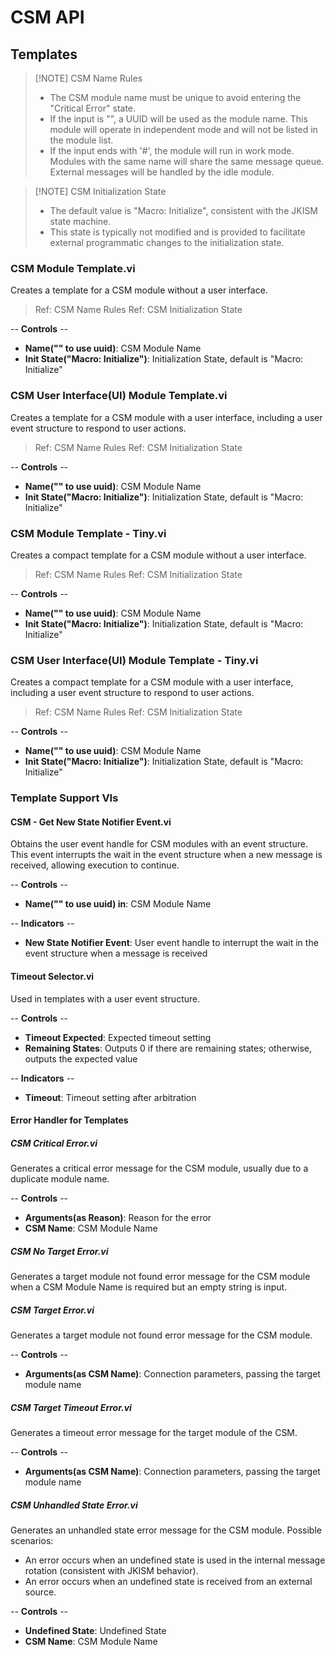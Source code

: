 # CSM API

## Templates

> [!NOTE] CSM Name Rules
> - The CSM module name must be unique to avoid entering the "Critical Error" state.
> - If the input is "", a UUID will be used as the module name. This module will operate in independent mode and will not be listed in the module list.
> - If the input ends with '#', the module will run in work mode. Modules with the same name will share the same message queue. External messages will be handled by the idle module.

> [!NOTE] CSM Initialization State
> - The default value is "Macro: Initialize", consistent with the JKISM state machine.
> - This state is typically not modified and is provided to facilitate external programmatic changes to the initialization state.

### CSM Module Template.vi

Creates a template for a CSM module without a user interface.

> Ref: CSM Name Rules
> Ref: CSM Initialization State

-- <b>Controls</b> --
- <b>Name("" to use uuid)</b>: CSM Module Name
- <b>Init State("Macro: Initialize")</b>: Initialization State, default is "Macro: Initialize"

### CSM User Interface(UI) Module Template.vi

Creates a template for a CSM module with a user interface, including a user event structure to respond to user actions.

> Ref: CSM Name Rules
> Ref: CSM Initialization State

-- <b>Controls</b> --
- <b>Name("" to use uuid)</b>: CSM Module Name
- <b>Init State("Macro: Initialize")</b>: Initialization State, default is "Macro: Initialize"

### CSM Module Template - Tiny.vi

Creates a compact template for a CSM module without a user interface.

> Ref: CSM Name Rules
> Ref: CSM Initialization State

-- <b>Controls</b> --
- <b>Name("" to use uuid)</b>: CSM Module Name
- <b>Init State("Macro: Initialize")</b>: Initialization State, default is "Macro: Initialize"

### CSM User Interface(UI) Module Template - Tiny.vi

Creates a compact template for a CSM module with a user interface, including a user event structure to respond to user actions.

> Ref: CSM Name Rules
> Ref: CSM Initialization State

-- <b>Controls</b> --
- <b>Name("" to use uuid)</b>: CSM Module Name
- <b>Init State("Macro: Initialize")</b>: Initialization State, default is "Macro: Initialize"

### Template Support VIs

#### CSM - Get New State Notifier Event.vi

Obtains the user event handle for CSM modules with an event structure. This event interrupts the wait in the event structure when a new message is received, allowing execution to continue.

-- <b>Controls</b> --
- <b>Name("" to use uuid) in</b>: CSM Module Name

-- <b>Indicators</b> --
- <b>New State Notifier Event</b>: User event handle to interrupt the wait in the event structure when a message is received

#### Timeout Selector.vi

Used in templates with a user event structure.

-- <b>Controls</b> --
- <b>Timeout Expected</b>: Expected timeout setting
- <b>Remaining States</b>: Outputs 0 if there are remaining states; otherwise, outputs the expected value

-- <b>Indicators</b> --
- <b>Timeout</b>: Timeout setting after arbitration

#### Error Handler for Templates

##### CSM Critical Error.vi

Generates a critical error message for the CSM module, usually due to a duplicate module name.

-- <b>Controls</b> --
- <b>Arguments(as Reason)</b>: Reason for the error
- <b>CSM Name</b>: CSM Module Name

##### CSM No Target Error.vi

Generates a target module not found error message for the CSM module when a CSM Module Name is required but an empty string is input.

##### CSM Target Error.vi

Generates a target module not found error message for the CSM module.

-- <b>Controls</b> --
- <b>Arguments(as CSM Name)</b>: Connection parameters, passing the target module name

##### CSM Target Timeout Error.vi

Generates a timeout error message for the target module of the CSM.

-- <b>Controls</b> --
- <b>Arguments(as CSM Name)</b>: Connection parameters, passing the target module name

##### CSM Unhandled State Error.vi

Generates an unhandled state error message for the CSM module. Possible scenarios:
- An error occurs when an undefined state is used in the internal message rotation (consistent with JKISM behavior).
- An error occurs when an undefined state is received from an external source.

-- <b>Controls</b> --
- <b>Undefined State</b>: Undefined State
- <b>CSM Name</b>: CSM Module Name
